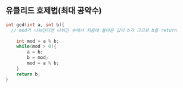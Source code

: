 ## 유클리드 호제법(최대 공약수)

```cpp
int gcd(int a, int b){
  // mod가 나눠진다면 나눠진 수에서 처음에 들어온 값이 b가 크므로 b를 return

	int mod = a % b;
	while(mod > 0){
		a = b;
		b = mod;
		mod = a % b;
	}
	return b;
}
```
